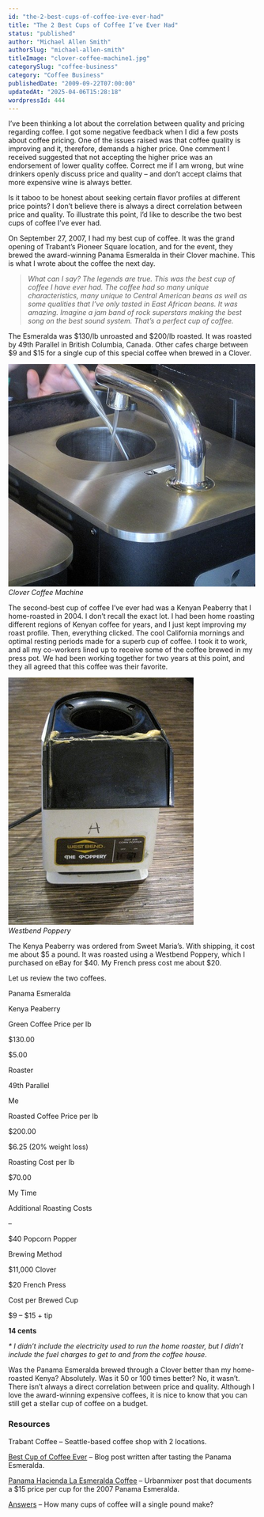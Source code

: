 ```yaml
---
id: "the-2-best-cups-of-coffee-ive-ever-had"
title: "The 2 Best Cups of Coffee I’ve Ever Had"
status: "published"
author: "Michael Allen Smith"
authorSlug: "michael-allen-smith"
titleImage: "clover-coffee-machine1.jpg"
categorySlug: "coffee-business"
category: "Coffee Business"
publishedDate: "2009-09-22T07:00:00"
updatedAt: "2025-04-06T15:28:18"
wordpressId: 444
---
```


I’ve been thinking a lot about the correlation between quality and pricing regarding coffee. I got some negative feedback when I did a few posts about coffee pricing. One of the issues raised was that coffee quality is improving and it, therefore, demands a higher price. One comment I received suggested that not accepting the higher price was an endorsement of lower quality coffee. Correct me if I am wrong, but wine drinkers openly discuss price and quality – and don’t accept claims that more expensive wine is always better.

Is it taboo to be honest about seeking certain flavor profiles at different price points? I don’t believe there is always a direct correlation between price and quality. To illustrate this point, I’d like to describe the two best cups of coffee I’ve ever had.

On September 27, 2007, I had my best cup of coffee. It was the grand opening of Trabant’s Pioneer Square location, and for the event, they brewed the award-winning Panama Esmeralda in their Clover machine. This is what I wrote about the coffee the next day.

> *What can I say? The legends are true. This was the best cup of coffee I have ever had. The coffee had so many unique characteristics, many unique to Central American beans as well as some qualities that I’ve only tasted in East African beans. It was amazing. Imagine a jam band of rock superstars making the best song on the best sound system. That’s a perfect cup of coffee.*

The Esmeralda was $130/lb unroasted and $200/lb roasted. It was roasted by 49th Parallel in British Columbia, Canada. Other cafes charge between $9 and $15 for a single cup of this special coffee when brewed in a Clover.

![Clover Coffee Machine](clover-coffee-machine1.jpg)  
*Clover Coffee Machine*

The second-best cup of coffee I’ve ever had was a Kenyan Peaberry that I home-roasted in 2004. I don’t recall the exact lot. I had been home roasting different regions of Kenyan coffee for years, and I just kept improving my roast profile. Then, everything clicked. The cool California mornings and optimal resting periods made for a superb cup of coffee. I took it to work, and all my co-workers lined up to receive some of the coffee brewed in my press pot. We had been working together for two years at this point, and they all agreed that this coffee was their favorite.

![Westbend Poppery](westbend-poppery.jpg)  
*Westbend Poppery*

The Kenya Peaberry was ordered from Sweet Maria’s. With shipping, it cost me about $5 a pound. It was roasted using a Westbend Poppery, which I purchased on eBay for $40. My French press cost me about $20.

Let us review the two coffees.

Panama Esmeralda

Kenya Peaberry

Green Coffee Price per lb

$130.00

$5.00

Roaster

49th Parallel

Me

Roasted Coffee Price per lb

$200.00

$6.25 (20% weight loss)

Roasting Cost per lb

$70.00

My Time

Additional Roasting Costs

–

$40 Popcorn Popper

Brewing Method

$11,000 Clover

$20 French Press

Cost per Brewed Cup

$9 – $15 + tip

**14 cents**

*\* I didn’t include the electricity used to run the home roaster, but I didn’t include the fuel charges to get to and from the coffee house*.

Was the Panama Esmeralda brewed through a Clover better than my home-roasted Kenya? Absolutely. Was it 50 or 100 times better? No, it wasn’t. There isn’t always a direct correlation between price and quality. Although I love the award-winning expensive coffees, it is nice to know that you can still get a stellar cup of coffee on a budget.

### Resources

Trabant Coffee – Seattle-based coffee shop with 2 locations.

[Best Cup of Coffee Ever](https://criticalmas.org/2007/09/best-cup-of-coffee-ever/) – Blog post written after tasting the Panama Esmeralda.

[Panama Hacienda La Esmeralda Coffee](http://web.archive.org/web/20140807035723/http://www.urbanmixer.com/index.php/2007/08/16/panama-hacienda-la-esmeralda-coffee/) – Urbanmixer post that documents a $15 price per cup for the 2007 Panama Esmeralda.

[Answers](https://www.answers.com/cooking-techniques/How_many_cups_of_coffee_will_a_pound_of_coffee_make) – How many cups of coffee will a single pound make?

